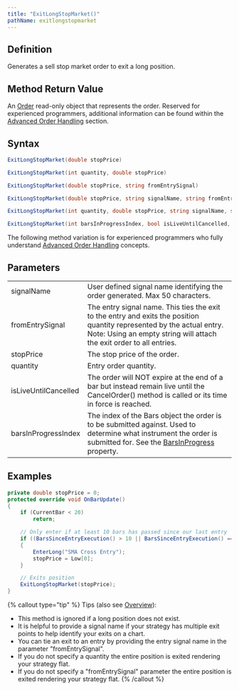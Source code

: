 ```yaml
---
title: "ExitLongStopMarket()"
pathName: exitlongstopmarket
---
```


## Definition

Generates a sell stop market order to exit a long position.

## Method Return Value

An [Order](order.md) read-only object that represents the order. Reserved for experienced programmers, additional information can be found within the [Advanced Order Handling](advanced_order_handling.md) section.

## Syntax

```csharp
ExitLongStopMarket(double stopPrice)
```

```csharp
ExitLongStopMarket(int quantity, double stopPrice)
```

```csharp
ExitLongStopMarket(double stopPrice, string fromEntrySignal)
```

```csharp
ExitLongStopMarket(double stopPrice, string signalName, string fromEntrySignal)
```

```csharp
ExitLongStopMarket(int quantity, double stopPrice, string signalName, string fromEntrySignal)
```

```csharp
ExitLongStopMarket(int barsInProgressIndex, bool isLiveUntilCancelled, int quantity, double stopPrice, string signalName, string fromEntrySignal)
```

The following method variation is for experienced programmers who fully understand [Advanced Order Handling](advanced_order_handling.md) concepts.

## Parameters

|  |  |
| --- | --- |
| signalName | User defined signal name identifying the order generated. Max 50 characters. |
| fromEntrySignal | The entry signal name. This ties the exit to the entry and exits the position quantity represented by the actual entry. Note: Using an empty string will attach the exit order to all entries. |
| stopPrice | The stop price of the order. |
| quantity | Entry order quantity. |
| isLiveUntilCancelled | The order will NOT expire at the end of a bar but instead remain live until the CancelOrder() method is called or its time in force is reached. |
| barsInProgressIndex | The index of the Bars object the order is to be submitted against. Used to determine what instrument the order is submitted for. See the [BarsInProgress](barsinprogress.md) property. |

## Examples

```csharp
private double stopPrice = 0;
protected override void OnBarUpdate()
{
    if (CurrentBar < 20)
        return;

    // Only enter if at least 10 bars has passed since our last entry
    if ((BarsSinceEntryExecution() > 10 || BarsSinceEntryExecution() == -1) && CrossAbove(SMA(10), SMA(20), 1))
    {
        EnterLong("SMA Cross Entry");
        stopPrice = Low[0];
    }

    // Exits position
    ExitLongStopMarket(stopPrice);
}
```

{% callout type="tip" %}
Tips (also see [Overview](managed_approach.md)):

- This method is ignored if a long position does not exist.
- It is helpful to provide a signal name if your strategy has multiple exit points to help identify your exits on a chart.
- You can tie an exit to an entry by providing the entry signal name in the parameter "fromEntrySignal".
- If you do not specify a quantity the entire position is exited rendering your strategy flat.
- If you do not specify a "fromEntrySignal" parameter the entire position is exited rendering your strategy flat.
{% /callout %}
